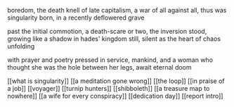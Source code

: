 boredom, the death knell of late capitalism,
a war of all against all, 
thus was singularity born,
in a recently deflowered grave


past the initial commotion, a death-scare
or two, the inversion stood,
growing like a shadow in hades' kingdom
still, silent as the heart of chaos unfolding


with prayer and poetry pressed in service,
mankind, and a woman who thought she was
the hole between her legs,
await eternal doom

[[what is singularity]]
[[a meditation gone wrong]]
[[the loop]]
[[in praise of a job]]
[[voyager]]
[[turnip hunters]]
[[shibboleth]]
[[a treasure map to nowhere]]
[[a wife for every conspiracy]]
[[dedication day]]
[[report intro]]